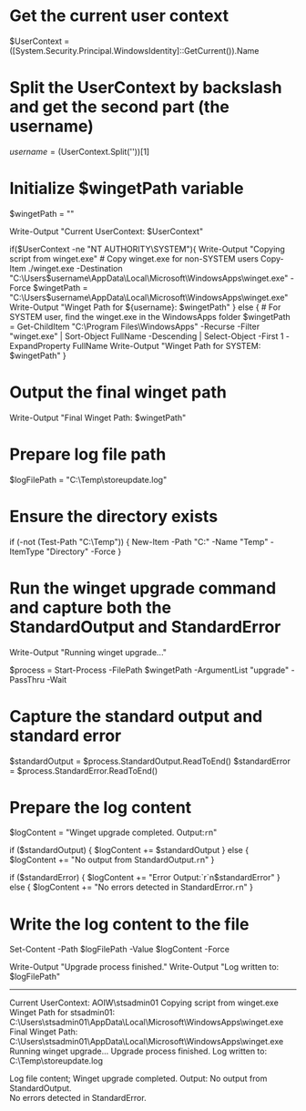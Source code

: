 # Get the current user context
$UserContext = ([System.Security.Principal.WindowsIdentity]::GetCurrent()).Name

# Split the UserContext by backslash and get the second part (the username)
$username = ($UserContext.Split('\'))[1]

# Initialize $wingetPath variable
$wingetPath = ""

Write-Output "Current UserContext: $UserContext"

if($UserContext -ne "NT AUTHORITY\SYSTEM"){
    Write-Output "Copying script from winget.exe"
    # Copy winget.exe for non-SYSTEM users
    Copy-Item ./winget.exe -Destination "C:\Users\$username\AppData\Local\Microsoft\WindowsApps\winget.exe" -Force
    $wingetPath = "C:\Users\$username\AppData\Local\Microsoft\WindowsApps\winget.exe"
    Write-Output "Winget Path for ${username}: $wingetPath"
} else {
    # For SYSTEM user, find the winget.exe in the WindowsApps folder
    $wingetPath = Get-ChildItem "C:\Program Files\WindowsApps" -Recurse -Filter "winget.exe" | 
                  Sort-Object FullName -Descending | 
                  Select-Object -First 1 -ExpandProperty FullName
    Write-Output "Winget Path for SYSTEM: $wingetPath"
}

# Output the final winget path
Write-Output "Final Winget Path: $wingetPath"

# Prepare log file path
$logFilePath = "C:\Temp\storeupdate.log"

# Ensure the directory exists
if (-not (Test-Path "C:\Temp")) {
    New-Item -Path "C:\" -Name "Temp" -ItemType "Directory" -Force
}

# Run the winget upgrade command and capture both the StandardOutput and StandardError
Write-Output "Running winget upgrade..."

$process = Start-Process -FilePath $wingetPath -ArgumentList "upgrade" -PassThru -Wait

# Capture the standard output and standard error
$standardOutput = $process.StandardOutput.ReadToEnd()
$standardError = $process.StandardError.ReadToEnd()

# Prepare the log content
$logContent = "Winget upgrade completed. Output:`r`n"

if ($standardOutput) {
    $logContent += $standardOutput
} else {
    $logContent += "No output from StandardOutput.`r`n"
}

if ($standardError) {
    $logContent += "Error Output:`r`n$standardError"
} else {
    $logContent += "No errors detected in StandardError.`r`n"
}

# Write the log content to the file
Set-Content -Path $logFilePath -Value $logContent -Force

Write-Output "Upgrade process finished."
Write-Output "Log written to: $logFilePath"


---------------
Current UserContext: AOIW\stsadmin01
Copying script from winget.exe
Winget Path for stsadmin01: C:\Users\stsadmin01\AppData\Local\Microsoft\WindowsApps\winget.exe
Final Winget Path: C:\Users\stsadmin01\AppData\Local\Microsoft\WindowsApps\winget.exe
Running winget upgrade...
Upgrade process finished.
Log written to: C:\Temp\storeupdate.log

Log file content;
Winget upgrade completed. Output:
No output from StandardOutput.      
No errors detected in StandardError.
